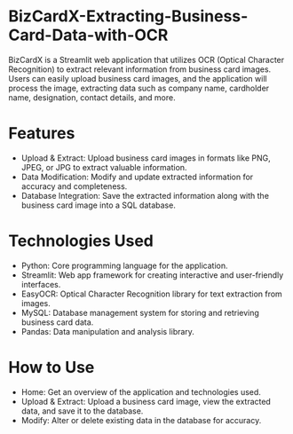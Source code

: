# BizCardX-Extracting-Business-Card-Data-with-OCR
BizCardX is a Streamlit web application that utilizes OCR (Optical Character Recognition) to extract relevant information from business card images. Users can easily upload business card images, and the application will process the image, extracting data such as company name, cardholder name, designation, contact details, and more.

# Features
- Upload & Extract: Upload business card images in formats like PNG, JPEG, or JPG to extract valuable information.
- Data Modification: Modify and update extracted information for accuracy and completeness.
- Database Integration: Save the extracted information along with the business card image into a SQL database.

# Technologies Used
- Python: Core programming language for the application.
- Streamlit: Web app framework for creating interactive and user-friendly interfaces.
- EasyOCR: Optical Character Recognition library for text extraction from images.
- MySQL: Database management system for storing and retrieving business card data.
- Pandas: Data manipulation and analysis library.

# How to Use
- Home: Get an overview of the application and technologies used.
- Upload & Extract: Upload a business card image, view the extracted data, and save it to the database.
- Modify: Alter or delete existing data in the database for accuracy.
